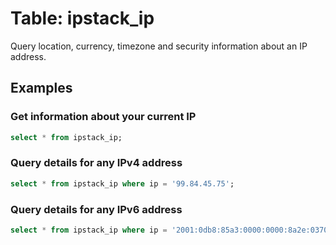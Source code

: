 
# Table: ipstack_ip

Query location, currency, timezone and security information about an IP address.

## Examples

### Get information about your current IP

```sql
select * from ipstack_ip;
```

### Query details for any IPv4 address

```sql
select * from ipstack_ip where ip = '99.84.45.75';
```

### Query details for any IPv6 address

```sql
select * from ipstack_ip where ip = '2001:0db8:85a3:0000:0000:8a2e:0370:7334';
```
